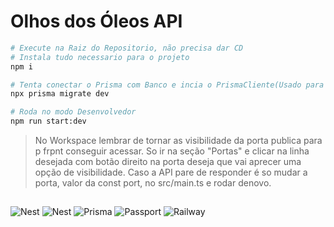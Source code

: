 # Olhos dos Óleos API
``` bash
# Execute na Raiz do Repositorio, não precisa dar CD
# Instala tudo necessario para o projeto
npm i

# Tenta conectar o Prisma com Banco e incia o PrismaCliente(Usado para operações no Banco) 
npx prisma migrate dev

# Roda no modo Desenvolvedor
npm run start:dev
```
> No Workspace lembrar de tornar as visibilidade da porta publica para p frpnt conseguir acessar. So ir na seção "Portas" e clicar na linha desejada com botão direito na porta deseja que vai aprecer uma opção de visibilidade.
> Caso a API pare de responder é so mudar a porta, valor da const port, no src/main.ts e rodar denovo.
##
![Nest](https://img.shields.io/badge/Node%20Js-white?style=for-the-badge&logo=nodedotjs&logoColor=5FA04E)
![Nest](https://img.shields.io/badge/Nest%20Js-white?style=for-the-badge&logo=nestjs&logoColor=E0234E)
![Prisma](https://img.shields.io/badge/Prisma-white?style=for-the-badge&logo=prisma&logoColor=2D3748)
![Passport](https://img.shields.io/badge/Passport-white?style=for-the-badge&logo=passport&logoColor=34E27A)
![Railway](https://img.shields.io/badge/Railway-white?style=for-the-badge&logo=railway&logoColor=0B0D0E)
